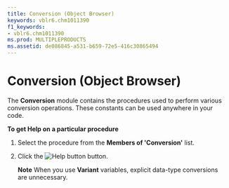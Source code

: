 ```yaml
---
title: Conversion (Object Browser)
keywords: vblr6.chm1011390
f1_keywords:
- vblr6.chm1011390
ms.prod: MULTIPLEPRODUCTS
ms.assetid: de086845-a531-b659-72e5-416c30865494
---
```



# Conversion (Object Browser)

The  **Conversion** module contains the procedures used to perform various conversion operations. These constants can be used anywhere in your code.

 **To get Help on a particular procedure**




1. Select the procedure from the  **Members of 'Conversion'** list.
    
2. Click the 
![Help button](images/but_help_ZA01201583.gif) button.
    
     **Note**  When you use  **Variant** variables, explicit data-type conversions are unnecessary.


